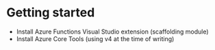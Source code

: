 # Getting started
- Install Azure Functions Visual Studio extension (scaffolding module)
- Install Azure Core Tools (using v4 at the time of writing)
